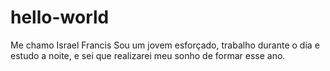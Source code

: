 # hello-world
Me chamo Israel Francis
Sou um jovem esforçado, trabalho durante o dia e estudo a noite, e sei que realizarei meu sonho de formar esse ano.
